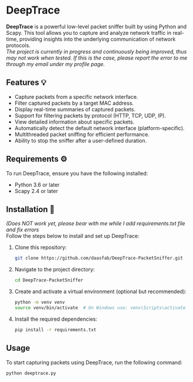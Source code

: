 # DeepTrace

**DeepTrace** is a powerful low-level packet sniffer built by using Python and Scapy. This tool allows you to capture and analyze network traffic in real-time, providing insights into the underlying communication of network protocols.  
*The project is currently in progress and continuously being improved, thus may not work when tested. If this is the case, please report the error to me through my email under my profile page.*

## Features 💡

- Capture packets from a specific network interface.
- Filter captured packets by a target MAC address.
- Display real-time summaries of captured packets.
- Support for filtering packets by protocol (HTTP, TCP, UDP, IP).
- View detailed information about specific packets.
- Automatically detect the default network interface (platform-specific).
- Multithreaded packet sniffing for efficient performance.
- Ability to stop the sniffer after a user-defined duration.


## Requirements ⚙️

To run DeepTrace, ensure you have the following installed:

- Python 3.6 or later
- Scapy 2.4 or later

## Installation 📂 
*(Does NOT work yet, please bear with me while I add requirements.txt file and fix errors*  
Follow the steps below to install and set up DeepTrace:

1. Clone this repository:
    ```bash
    git clone https://github.com/daasfab/DeepTrace-PacketSniffer.git
    ```

2. Navigate to the project directory:
    ```bash
    cd DeepTrace-PacketSniffer
    ```

3. Create and activate a virtual environment (optional but recommended):
    ```bash
    python -m venv venv
    source venv/bin/activate  # On Windows use: venv\Scripts\activate
    ```

4. Install the required dependencies: 
    ```bash
    pip install -r requirements.txt
    ```

## Usage

To start capturing packets using DeepTrace, run the following command:

```bash
python deeptrace.py
